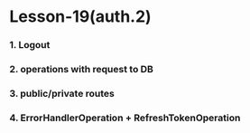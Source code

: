 # Lesson-19(auth.2)

### 1. Logout

### 2. operations with request to DB

### 3. public/private routes

### 4. ErrorHandlerOperation + RefreshTokenOperation
